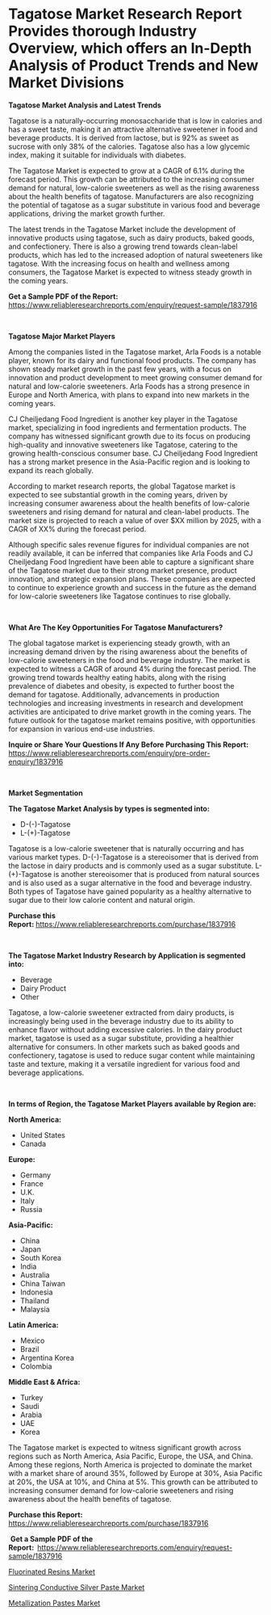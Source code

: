 <p><h1>Tagatose Market Research Report Provides thorough Industry Overview, which offers an In-Depth Analysis of Product Trends and New Market Divisions</h1></p><p><strong>Tagatose Market Analysis and Latest Trends</strong></p>
<p><p>Tagatose is a naturally-occurring monosaccharide that is low in calories and has a sweet taste, making it an attractive alternative sweetener in food and beverage products. It is derived from lactose, but is 92% as sweet as sucrose with only 38% of the calories. Tagatose also has a low glycemic index, making it suitable for individuals with diabetes.</p><p>The Tagatose Market is expected to grow at a CAGR of 6.1% during the forecast period. This growth can be attributed to the increasing consumer demand for natural, low-calorie sweeteners as well as the rising awareness about the health benefits of tagatose. Manufacturers are also recognizing the potential of tagatose as a sugar substitute in various food and beverage applications, driving the market growth further.</p><p>The latest trends in the Tagatose Market include the development of innovative products using tagatose, such as dairy products, baked goods, and confectionery. There is also a growing trend towards clean-label products, which has led to the increased adoption of natural sweeteners like tagatose. With the increasing focus on health and wellness among consumers, the Tagatose Market is expected to witness steady growth in the coming years.</p></p>
<p><strong>Get a Sample PDF of the Report:&nbsp;</strong> <a href="https://www.reliableresearchreports.com/enquiry/request-sample/1837916">https://www.reliableresearchreports.com/enquiry/request-sample/1837916</a></p>
<p>&nbsp;</p>
<p><strong>Tagatose Major Market Players</strong></p>
<p><p>Among the companies listed in the Tagatose market, Arla Foods is a notable player, known for its dairy and functional food products. The company has shown steady market growth in the past few years, with a focus on innovation and product development to meet growing consumer demand for natural and low-calorie sweeteners. Arla Foods has a strong presence in Europe and North America, with plans to expand into new markets in the coming years.</p><p>CJ Cheiljedang Food Ingredient is another key player in the Tagatose market, specializing in food ingredients and fermentation products. The company has witnessed significant growth due to its focus on producing high-quality and innovative sweeteners like Tagatose, catering to the growing health-conscious consumer base. CJ Cheiljedang Food Ingredient has a strong market presence in the Asia-Pacific region and is looking to expand its reach globally.</p><p>According to market research reports, the global Tagatose market is expected to see substantial growth in the coming years, driven by increasing consumer awareness about the health benefits of low-calorie sweeteners and rising demand for natural and clean-label products. The market size is projected to reach a value of over $XX million by 2025, with a CAGR of XX% during the forecast period.</p><p>Although specific sales revenue figures for individual companies are not readily available, it can be inferred that companies like Arla Foods and CJ Cheiljedang Food Ingredient have been able to capture a significant share of the Tagatose market due to their strong market presence, product innovation, and strategic expansion plans. These companies are expected to continue to experience growth and success in the future as the demand for low-calorie sweeteners like Tagatose continues to rise globally.</p></p>
<p>&nbsp;</p>
<p><strong>What Are The Key Opportunities For Tagatose Manufacturers?</strong></p>
<p><p>The global tagatose market is experiencing steady growth, with an increasing demand driven by the rising awareness about the benefits of low-calorie sweeteners in the food and beverage industry. The market is expected to witness a CAGR of around 4% during the forecast period. The growing trend towards healthy eating habits, along with the rising prevalence of diabetes and obesity, is expected to further boost the demand for tagatose. Additionally, advancements in production technologies and increasing investments in research and development activities are anticipated to drive market growth in the coming years. The future outlook for the tagatose market remains positive, with opportunities for expansion in various end-use industries.</p></p>
<p><strong>Inquire or Share Your Questions If Any Before Purchasing This Report:</strong> <a href="https://www.reliableresearchreports.com/enquiry/pre-order-enquiry/1837916">https://www.reliableresearchreports.com/enquiry/pre-order-enquiry/1837916</a></p>
<p>&nbsp;</p>
<p><strong>Market Segmentation</strong></p>
<p><strong>The Tagatose Market Analysis by types is segmented into:</strong></p>
<p><ul><li>D-(-)-Tagatose</li><li>L-(+)-Tagatose</li></ul></p>
<p><p>Tagatose is a low-calorie sweetener that is naturally occurring and has various market types. D-(-)-Tagatose is a stereoisomer that is derived from the lactose in dairy products and is commonly used as a sugar substitute. L-(+)-Tagatose is another stereoisomer that is produced from natural sources and is also used as a sugar alternative in the food and beverage industry. Both types of Tagatose have gained popularity as a healthy alternative to sugar due to their low calorie content and natural origin.</p></p>
<p><strong>Purchase this Report:&nbsp;</strong><a href="https://www.reliableresearchreports.com/purchase/1837916">https://www.reliableresearchreports.com/purchase/1837916</a></p>
<p>&nbsp;</p>
<p><strong>The Tagatose Market Industry Research by Application is segmented into:</strong></p>
<p><ul><li>Beverage</li><li>Dairy Product</li><li>Other</li></ul></p>
<p><p>Tagatose, a low-calorie sweetener extracted from dairy products, is increasingly being used in the beverage industry due to its ability to enhance flavor without adding excessive calories. In the dairy product market, tagatose is used as a sugar substitute, providing a healthier alternative for consumers. In other markets such as baked goods and confectionery, tagatose is used to reduce sugar content while maintaining taste and texture, making it a versatile ingredient for various food and beverage applications.</p></p>
<p>&nbsp;</p>
<p><strong>In terms of Region, the Tagatose Market Players available by Region are:</strong></p>
<p>
    <p> <strong> North America: </strong>
        <ul>
            <li>United States</li>
            <li>Canada</li>
        </ul>
        </p> 
    <p> <strong> Europe: </strong>
        <ul>
            <li>Germany</li>
            <li>France</li>
            <li>U.K.</li>
            <li>Italy</li>
            <li>Russia</li>
        </ul>
        </p> 
    <p> <strong> Asia-Pacific: </strong>
        <ul>
            <li>China</li>
            <li>Japan</li>
            <li>South Korea</li>
            <li>India</li>
            <li>Australia</li>
            <li>China Taiwan</li>
            <li>Indonesia</li>
            <li>Thailand</li>
            <li>Malaysia</li>
        </ul>
        </p> 
    <p> <strong> Latin America: </strong>
        <ul>
            <li>Mexico</li>
            <li>Brazil</li>
            <li>Argentina Korea</li>
            <li>Colombia</li>
        </ul>
        </p> 
    <p> <strong> Middle East & Africa: </strong>
        <ul>
            <li>Turkey</li>
            <li>Saudi</li>
            <li>Arabia</li>
            <li>UAE</li>
            <li>Korea</li>
        </ul>
    </p>
    </p>
<p><p>The Tagatose market is expected to witness significant growth across regions such as North America, Asia Pacific, Europe, the USA, and China. Among these regions, North America is projected to dominate the market with a market share of around 35%, followed by Europe at 30%, Asia Pacific at 20%, the USA at 10%, and China at 5%. This growth can be attributed to increasing consumer demand for low-calorie sweeteners and rising awareness about the health benefits of tagatose.</p></p>
<p><strong>Purchase this Report: </strong><a href="https://www.reliableresearchreports.com/purchase/1837916">https://www.reliableresearchreports.com/purchase/1837916</a></p>
<p>&nbsp;<strong>Get a Sample PDF of the Report:&nbsp;&nbsp;</strong><a href="https://www.reliableresearchreports.com/enquiry/request-sample/1837916">https://www.reliableresearchreports.com/enquiry/request-sample/1837916</a></p>
<p><strong></strong></p>
<p><p><a href="https://view.publitas.com/reportprime-1/fluorinated-resins-market-size-share-trends-analysis-report-by-application-regional-outlook-competitive-strategies-and-segment-forecasts-2023-2030/">Fluorinated Resins Market</a></p><p><a href="https://view.publitas.com/reportprime-1/sintering-conductive-silver-paste-market-size-growth-outlook-from-2023-to-2030-projecting-at-markets-trends-analysis-by-application-regional-outlook-and-revenue/">Sintering Conductive Silver Paste Market</a></p><p><a href="https://view.publitas.com/reportprime-1/metallization-pastes-market-share-market-new-trends-analysis-report-by-type-by-application-by-end-use-by-region-and-segment-forecasts-2023-2030/">Metallization Pastes Market</a></p></p>